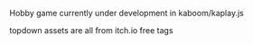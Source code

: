 Hobby game currently under development in kaboom/kaplay.js

topdown assets are all from itch.io free tags 

